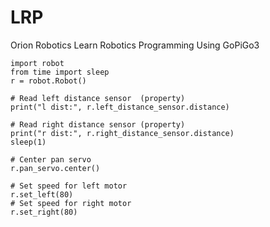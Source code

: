 # LRP
Orion Robotics Learn Robotics Programming Using GoPiGo3

```
import robot
from time import sleep
r = robot.Robot()

# Read left distance sensor  (property)
print("l dist:", r.left_distance_sensor.distance)

# Read right distance sensor (property)
print("r dist:", r.right_distance_sensor.distance)
sleep(1)

# Center pan servo
r.pan_servo.center()

# Set speed for left motor
r.set_left(80)
# Set speed for right motor
r.set_right(80)

```
